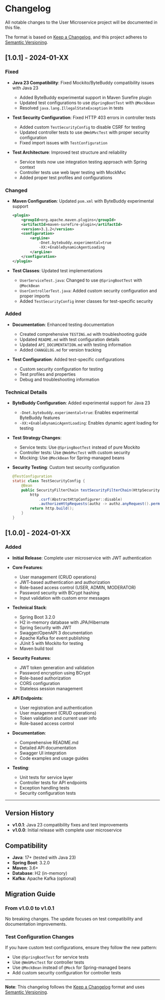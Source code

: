 # Changelog

All notable changes to the User Microservice project will be documented in this file.

The format is based on [Keep a Changelog](https://keepachangelog.com/en/1.0.0/),
and this project adheres to [Semantic Versioning](https://semver.org/spec/v2.0.0.html).

## [1.0.1] - 2024-01-XX

### Fixed
- **Java 23 Compatibility**: Fixed Mockito/ByteBuddy compatibility issues with Java 23
  - Added ByteBuddy experimental support in Maven Surefire plugin
  - Updated test configurations to use `@SpringBootTest` with `@MockBean`
  - Resolved `java.lang.IllegalStateException` in tests

- **Test Security Configuration**: Fixed HTTP 403 errors in controller tests
  - Added custom `TestSecurityConfig` to disable CSRF for testing
  - Updated controller tests to use `@WebMvcTest` with proper security configuration
  - Fixed import issues with `TestConfiguration`

- **Test Architecture**: Improved test structure and reliability
  - Service tests now use integration testing approach with Spring context
  - Controller tests use web layer testing with MockMvc
  - Added proper test profiles and configurations

### Changed
- **Maven Configuration**: Updated `pom.xml` with ByteBuddy experimental support
  ```xml
  <plugin>
      <groupId>org.apache.maven.plugins</groupId>
      <artifactId>maven-surefire-plugin</artifactId>
      <version>3.1.2</version>
      <configuration>
          <argLine>
              -Dnet.bytebuddy.experimental=true
              -XX:+EnableDynamicAgentLoading
          </argLine>
      </configuration>
  </plugin>
  ```

- **Test Classes**: Updated test implementations
  - `UserServiceTest.java`: Changed to use `@SpringBootTest` with `@MockBean`
  - `UserControllerTest.java`: Added custom security configuration and proper imports
  - Added `TestSecurityConfig` inner classes for test-specific security

### Added
- **Documentation**: Enhanced testing documentation
  - Created comprehensive `TESTING.md` with troubleshooting guide
  - Updated `README.md` with test configuration details
  - Updated `API_DOCUMENTATION.md` with testing information
  - Added `CHANGELOG.md` for version tracking

- **Test Configuration**: Added test-specific configurations
  - Custom security configuration for testing
  - Test profiles and properties
  - Debug and troubleshooting information

### Technical Details
- **ByteBuddy Configuration**: Added experimental support for Java 23
  - `-Dnet.bytebuddy.experimental=true`: Enables experimental ByteBuddy features
  - `-XX:+EnableDynamicAgentLoading`: Enables dynamic agent loading for testing

- **Test Strategy Changes**:
  - Service tests: Use `@SpringBootTest` instead of pure Mockito
  - Controller tests: Use `@WebMvcTest` with custom security
  - Mocking: Use `@MockBean` for Spring-managed beans

- **Security Testing**: Custom test security configuration
  ```java
  @TestConfiguration
  static class TestSecurityConfig {
      @Bean
      public SecurityFilterChain testSecurityFilterChain(HttpSecurity http) throws Exception {
          http
              .csrf(AbstractHttpConfigurer::disable)
              .authorizeHttpRequests(authz -> authz.anyRequest().permitAll());
          return http.build();
      }
  }
  ```

## [1.0.0] - 2024-01-XX

### Added
- **Initial Release**: Complete user microservice with JWT authentication
- **Core Features**:
  - User management (CRUD operations)
  - JWT-based authentication and authorization
  - Role-based access control (USER, ADMIN, MODERATOR)
  - Password security with BCrypt hashing
  - Input validation with custom error messages

- **Technical Stack**:
  - Spring Boot 3.2.0
  - H2 in-memory database with JPA/Hibernate
  - Spring Security with JWT
  - Swagger/OpenAPI 3 documentation
  - Apache Kafka for event publishing
  - JUnit 5 with Mockito for testing
  - Maven build tool

- **Security Features**:
  - JWT token generation and validation
  - Password encryption using BCrypt
  - Role-based authorization
  - CORS configuration
  - Stateless session management

- **API Endpoints**:
  - User registration and authentication
  - User management (CRUD operations)
  - Token validation and current user info
  - Role-based access control

- **Documentation**:
  - Comprehensive README.md
  - Detailed API documentation
  - Swagger UI integration
  - Code examples and usage guides

- **Testing**:
  - Unit tests for service layer
  - Controller tests for API endpoints
  - Exception handling tests
  - Security configuration tests

---

## Version History

- **v1.0.1**: Java 23 compatibility fixes and test improvements
- **v1.0.0**: Initial release with complete user microservice

## Compatibility

- **Java**: 17+ (tested with Java 23)
- **Spring Boot**: 3.2.0
- **Maven**: 3.6+
- **Database**: H2 (in-memory)
- **Kafka**: Apache Kafka (optional)

## Migration Guide

### From v1.0.0 to v1.0.1
No breaking changes. The update focuses on test compatibility and documentation improvements.

### Test Configuration Changes
If you have custom test configurations, ensure they follow the new pattern:
- Use `@SpringBootTest` for service tests
- Use `@WebMvcTest` for controller tests
- Use `@MockBean` instead of `@Mock` for Spring-managed beans
- Add custom security configuration for controller tests

---

**Note**: This changelog follows the [Keep a Changelog](https://keepachangelog.com/) format and uses [Semantic Versioning](https://semver.org/). 